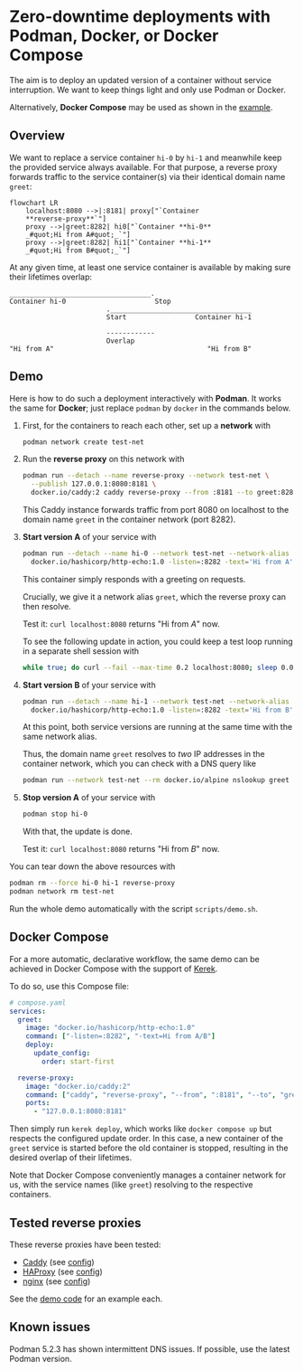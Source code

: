# Zero-downtime deployments with Podman, Docker, or Docker Compose

The aim is to deploy an updated version of a container without service
interruption. We want to keep things light and only use Podman or Docker.

Alternatively, **Docker Compose** may be used as shown in the
[example](#docker-compose).

## Overview

We want to replace a service container `hi-0` by `hi-1` and meanwhile keep the
provided service always available. For that purpose, a reverse proxy forwards
traffic to the service container(s) via their identical domain name `greet`:

```mermaid
flowchart LR
    localhost:8080 -->|:8181| proxy["`Container
    **reverse-proxy**`"]
    proxy -->|greet:8282| hi0["`Container **hi-0**
    _#quot;Hi from A#quot;_`"]
    proxy -->|greet:8282| hi1["`Container **hi-1**
    _#quot;Hi from B#quot;_`"]
```

At any given time, at least one service container is available by making sure
their lifetimes overlap:

```
___________________________________.
Container hi-0                      Stop
                        .___________________________________
                        Start                 Container hi-1

                        ------------
                        Overlap
"Hi from A"                                      "Hi from B"
```

## Demo

Here is how to do such a deployment interactively with **Podman**. It works the
same for **Docker**; just replace `podman` by `docker` in the commands below.

1. First, for the containers to reach each other, set up a **network** with

   ```bash
   podman network create test-net
   ```

1. Run the **reverse proxy** on this network with

   ```bash
   podman run --detach --name reverse-proxy --network test-net \
     --publish 127.0.0.1:8080:8181 \
     docker.io/caddy:2 caddy reverse-proxy --from :8181 --to greet:8282
   ```

   This Caddy instance forwards traffic from port 8080 on localhost to the
   domain name `greet` in the container network (port 8282).

1. **Start version A** of your service with

   ```bash
   podman run --detach --name hi-0 --network test-net --network-alias greet \
     docker.io/hashicorp/http-echo:1.0 -listen=:8282 -text='Hi from A'
   ```

   This container simply responds with a greeting on requests.

   Crucially, we give it a network alias `greet`, which the reverse proxy can
   then resolve.

   Test it: `curl localhost:8080` returns "Hi from _A_" now.

   To see the following update in action, you could keep a test loop running in
   a separate shell session with

   ```bash
   while true; do curl --fail --max-time 0.2 localhost:8080; sleep 0.01s; done
   ```

1. **Start version B** of your service with

   ```bash
   podman run --detach --name hi-1 --network test-net --network-alias greet \
     docker.io/hashicorp/http-echo:1.0 -listen=:8282 -text='Hi from B'
   ```

   At this point, both service versions are running at the same time with the
   same network alias.

   Thus, the domain name `greet` resolves to _two_ IP addresses in the container
   network, which you can check with a DNS query like

   ```bash
   podman run --network test-net --rm docker.io/alpine nslookup greet
   ```

1. **Stop version A** of your service with

   ```bash
   podman stop hi-0
   ```

   With that, the update is done.

   Test it: `curl localhost:8080` returns "Hi from _B_" now.

You can tear down the above resources with

```bash
podman rm --force hi-0 hi-1 reverse-proxy
podman network rm test-net
```

Run the whole demo automatically with the script `scripts/demo.sh`.

## Docker Compose

For a more automatic, declarative workflow, the same demo can be achieved in
Docker Compose with the support of [Kerek](https://github.com/evolutics/kerek).

To do so, use this Compose file:

```yaml
# compose.yaml
services:
  greet:
    image: "docker.io/hashicorp/http-echo:1.0"
    command: ["-listen=:8282", "-text=Hi from A/B"]
    deploy:
      update_config:
        order: start-first

  reverse-proxy:
    image: "docker.io/caddy:2"
    command: ["caddy", "reverse-proxy", "--from", ":8181", "--to", "greet:8282"]
    ports:
      - "127.0.0.1:8080:8181"
```

Then simply run `kerek deploy`, which works like `docker compose up` but
respects the configured update order. In this case, a new container of the
`greet` service is started before the old container is stopped, resulting in the
desired overlap of their lifetimes.

Note that Docker Compose conveniently manages a container network for us, with
the service names (like `greet`) resolving to the respective containers.

## Tested reverse proxies

These reverse proxies have been tested:

- [Caddy](https://caddyserver.com) (see [config](#demo))
- [HAProxy](https://www.haproxy.org) (see [config](haproxy/haproxy.cfg))
- [nginx](https://nginx.org) (see [config](nginx/nginx.conf))

See the [demo code](scripts/demo.sh) for an example each.

## Known issues

Podman 5.2.3 has shown intermittent DNS issues. If possible, use the latest
Podman version.
